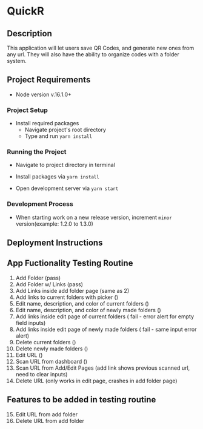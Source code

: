 # QuickR

## Description

This application will let users save QR Codes, and generate new ones from any url. They will also have the ability to organize codes with a folder system.

## Project Requirements

- Node version v.16.1.0+

### Project Setup

- Install required packages
  - Navigate project's root directory
  - Type and run `yarn install`

### Running the Project

- Navigate to project directory in terminal

- Install packages via `yarn install`

- Open development server via `yarn start`

### Development Process

- When starting work on a new release version, increment `minor` version(example: 1.2.0 to 1.3.0)

## Deployment Instructions

## App Fuctionality Testing Routine

1. Add Folder (pass)
2. Add Folder w/ Links (pass)
3. Add Links inside add folder page (same as 2)
4. Add links to current folders with picker ()
5. Edit name, description, and color of current folders ()
6. Edit name, description, and color of newly made folders ()
7. Add links inside edit page of current folders ( fail - error alert for empty field inputs)
8. Add links inside edit page of newly made folders ( fail - same input error alert)
9. Delete current folders ()
10. Delete newly made folders ()
11. Edit URL ()
12. Scan URL from dashboard ()
13. Scan URL from Add/Edit Pages (add link shows previous scanned url, need to clear inputs)
14. Delete URL (only works in edit page, crashes in add folder page)

## Features to be added in testing routine

15. Edit URL from add folder
16. Delete URL from add folder

